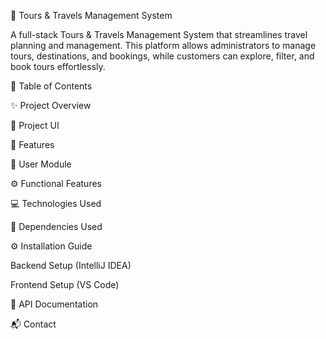 🧳 Tours & Travels Management System

A full-stack Tours & Travels Management System that streamlines travel planning and management.
This platform allows administrators to manage tours, destinations, and bookings, while customers can explore, filter, and book tours effortlessly.

📖 Table of Contents

✨ Project Overview

🎨 Project UI

🧩 Features

👥 User Module

⚙️ Functional Features

💻 Technologies Used

🧱 Dependencies Used

⚙️ Installation Guide

Backend Setup (IntelliJ IDEA)

Frontend Setup (VS Code)

📜 API Documentation

📬 Contact

